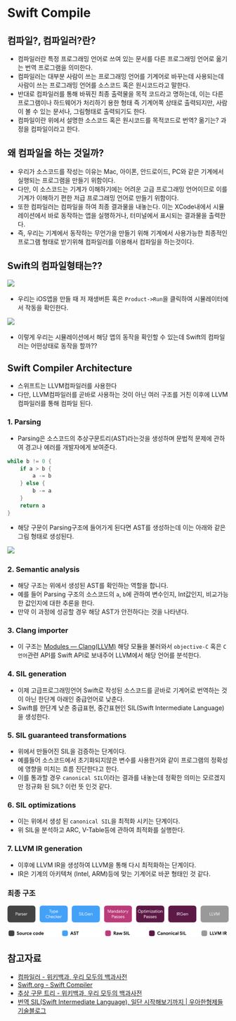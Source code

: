 # Swift Compile
## 컴파일?, 컴파일러?란?
* 컴파일러란 특정 프로그래밍 언어로 쓰여 있는 문서를 다른 프로그래밍 언어로 옮기는 번역 프로그램을 의미한다.
* 컴파일러는 대부분 사람이 쓰는 프로그래밍 언어를 기계어로 바꾸는데 사용되는데 사람이 쓰는 프로그래밍 언어를 소스코드 혹은 원시코드라고 말한다.
* 반대로 컴파일러를 통해 바꿔진 최종 출력물을 목적 코드라고 명하는데, 이는 다른 프로그램이나 하드웨어가 처리하기 용한 형태 즉 기계어쪽 상태로 출력되지만, 사람이 볼 수 있는 문서나, 그림형태로 출력되기도 한다.
* 컴파일이란 위에서 설명한 소스코드 혹은 원시코드를 목적코드로 번역? 옮기는? 과정을 컴파일이라고 한다.

## 왜 컴파일을 하는 것일까?
* 우리가 소스코드를 작성는 이유는 Mac, 아이폰, 안드로이드, PC와 같은 기계에서 실행되는 프로그램을 만들기 위함이다. 
* 다만, 이 소스코드는 기계가 이해하기에는 어려운 고급 프로그래밍 언어이므로 이를 기계가 이해하기 편한 저급 프로그래밍 언어로 만들기 위함이다.
* 또한 컴파일러는 컴파일을 하여 최종 결과물을 내놓는다. 이는 XCode내에서 시뮬레이션에서 바로 동작하는 앱을 실행하거나, 터미널에서 표시되는 결과물을 출력한다.
* 즉, 우리는 기계에서 동작하는 무언가을 만들기 위해 기계에서 사용가능한 최종적인 프로그램 형태로 받기위해 컴파일러를 이용해서 컴파일을 하는것이다.

## Swift의 컴파일형태는??

![](https://img1.daumcdn.net/thumb/R1280x0/?scode=mtistory2&fname=https%3A%2F%2Fblog.kakaocdn.net%2Fdn%2FrPbSE%2FbtrZhTPlOep%2FWhlvaGuJVKuqKKSkfmb5J1%2Fimg.png)

* 우리는 iOS앱을 만들 때 저 재생버튼 혹은 `Product->Run`을 클릭하여 시뮬레이터에서 작동을 확인한다.

![](https://blog.kakaocdn.net/dn/bqNFGF/btrZkaPVZjH/YyI7KiLIk1Hk1J07dnOG70/img.gif)

* 이렇게 우리는 시뮬레이션에서 해당 앱의 동작을 확인할 수 있는데 Swift의 컴파일러는 어떤상태로 동작을 할까??

## Swift Compiler Architecture
* 스위프트는 LLVM컴파일러를 사용한다
* 다만, LLVM컴파일러를 곧바로 사용하는 것이 아닌 여러 구조를 거친 이후에 LLVM컴파일러를 통해 컴파일 된다.

### 1. Parsing
* Parsing은 소스코드의 추상구문트리(AST)라는것을 생성하며 문법적 문제에 관하여 경고나 에러를 개발자에게 보여준다.

```swift
while b != 0 {
    if a > b {
        a -= b
    } else {
        b -= a
    }
    return a
}
```

* 해당 구문이 Parsing구조에 들어가게 된다면 AST를 생성하는데 이는 아래와 같은 그림 형태로 생성된다.

![](https://upload.wikimedia.org/wikipedia/commons/thumb/c/c7/Abstract_syntax_tree_for_Euclidean_algorithm.svg/400px-Abstract_syntax_tree_for_Euclidean_algorithm.svg.png)

### 2. Semantic analysis
* 해당 구조는 위에서 생성된 AST를 확인하는 역할을 합니다.
* 예를 들어 Parsing 구조의 소스코드의 `a`, `b`에 관하여 변수인지, Int값인지, 비교가능한 값인지에 대한 추론을 한다.
* 만약 이 과정에 성공할 경우 해당 AST가 안전하다는 것을 나타낸다.

### 3. Clang importer
* 이 구조는 [Modules — Clang(LLVM)](https://clang.llvm.org/docs/Modules.html) 해당 모듈을 불러와서 `objective-C` 혹은 `C언어`관련 API를 Swift API로 보내주어 LLVM에서 해당 언어를 분석한다.

### 4. SIL generation
* 이제 고급프로그래밍언어 Swift로 작성된 소스코드를 곧바로 기계어로 번역하는 것이 아닌 한단계 아래인 중급언어로 낮춘다.
* Swift를 한단계 낮춘 중급표현, 중간표현인 SIL(Swift Intermediate Language)을 생성한다.

### 5. SIL guaranteed transformations
* 위에서 만들어진 SIL을 검증하는 단계이다.
* 예를들어 소스코드에서 초기화되지않은 변수를 사용한거와 같이 프로그램의 정확성에 영향을 미치는 흐름 진단한다고 한다.
* 이를 통과할 경우 `canonical SIL`이라는 결과를 내놓는데 정확한 의미는 모르겠지만 정규화 된 SIL? 이런 뜻 인것 같다.

### 6. SIL optimizations
* 이는 위에서 생성 된 `canonical SIL`을 최적화 시키는 단계이다.
* 위 SIL을 분석하고 ARC, V-Table등에 관하여 최적화를 실행한다.

### 7. LLVM IR generation
* 이후에 LLVM IR을 생성하여 LLVM을 통해 다시 최적화하는 단계이다.
* IR은 기계의 아키텍쳐 (Intel, ARM)등에 맞는 기계어로 바꾼 형태인 것 같다.

### 최종 구조

![](https://github.com/apple/swift/blob/main/docs/assets/DifferentiableProgrammingImplementation/swift-compilation-pipeline.png?raw=true)

## 참고자료
* [컴파일러 - 위키백과, 우리 모두의 백과사전](https://ko.wikipedia.org/wiki/%EC%BB%B4%ED%8C%8C%EC%9D%BC%EB%9F%AC)
* [Swift.org - Swift Compiler](https://www.swift.org/swift-compiler/)
* [추상 구문 트리 - 위키백과, 우리 모두의 백과사전](https://ko.wikipedia.org/wiki/%EC%B6%94%EC%83%81_%EA%B5%AC%EB%AC%B8_%ED%8A%B8%EB%A6%AC)
* [번역 SIL(Swift Intermediate Language), 일단 시작해보기까지 | 우아한형제들 기술블로그](https://techblog.woowahan.com/2564/)